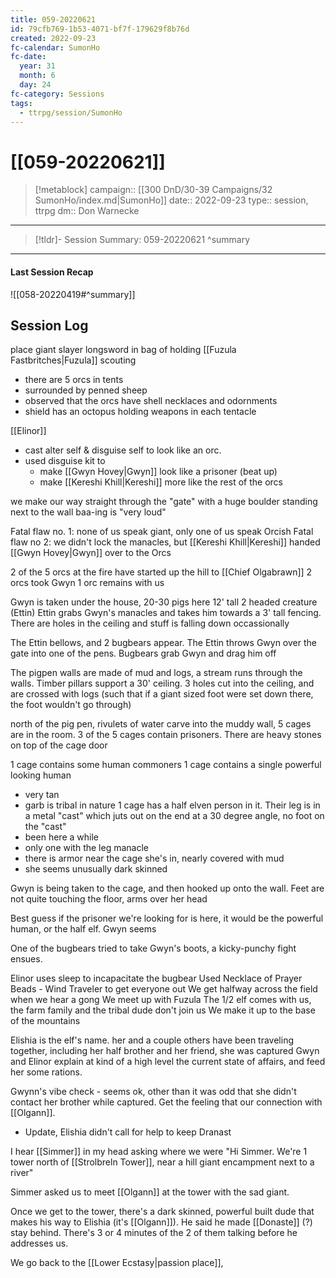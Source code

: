 ```yaml
---
title: 059-20220621
id: 79cfb769-1b53-4071-bf7f-179629f8b76d
created: 2022-09-23
fc-calendar: SumonHo
fc-date:
  year: 31
  month: 6
  day: 24
fc-category: Sessions
tags:
  - ttrpg/session/SumonHo
---
```


# [[059-20220621]]

> [!metablock]
>  campaign:: [[300 DnD/30-39 Campaigns/32 SumonHo/index.md|SumonHo]]
>  date:: 2022-09-23
>  type:: session, ttrpg
>  dm:: Don Warnecke


---
> [!tldr]- Session Summary: 059-20220621
>  ^summary

---


#### Last Session Recap

![[058-20220419#^summary]]

## Session Log

place giant slayer longsword in bag of holding
[[Fuzula Fastbritches|Fuzula]] scouting 
- there are 5 orcs in tents
- surrounded by penned sheep
- observed that the orcs have shell necklaces and odornments
- shield has an octopus holding weapons in each tentacle

[[Elinor]] 
- cast alter self & disguise self to look like an orc. 
- used disguise kit to
	-  make [[Gwyn Hovey|Gwyn]] look like a prisoner (beat up)
	- make [[Kereshi Khill|Kereshi]] more like the rest of the orcs

we make our way straight through the "gate" with a huge boulder standing next to the wall
baa-ing is "very loud" 

Fatal flaw no. 1: none of us speak giant, only one of us speak Orcish
Fatal flaw no 2: we didn't lock the manacles, but [[Kereshi Khill|Kereshi]] handed [[Gwyn Hovey|Gwyn]] over to the Orcs

2 of the 5 orcs at the fire have started up the hill to [[Chief Olgabrawn]]
2 orcs took Gwyn
1 orc remains with us

Gwyn is taken under the house,
20-30 pigs here
12' tall 2 headed creature (Ettin)
Ettin grabs Gwyn's manacles and takes him towards a 3' tall fencing. 
There are holes in the ceiling and stuff is falling down occassionally

The Ettin bellows, and 2 bugbears appear. The Ettin throws Gwyn over the gate into one of the pens. 
Bugbears grab Gwyn and drag him off 

The pigpen walls are made of mud and logs, a stream runs through the walls. Timber pillars support a 30' ceiling. 3 holes cut into the ceiling, and are crossed with logs (such that if a giant sized foot were set down there, the foot wouldn't go through)

north of the pig pen, rivulets of water carve into the muddy wall, 5 cages are in the room. 3 of the 5 cages contain prisoners. There are heavy stones on top of the cage door

1 cage contains some human commoners
1 cage contains a single powerful looking human
- very tan
- garb is tribal in nature
1 cage has a half elven person in it. Their leg is in a metal "cast" which juts out on the end at a 30 degree angle, no foot on the "cast"
- been here a while
- only one with the leg manacle
- there is armor near the cage she's in, nearly covered with mud
- she seems unusually dark skinned

Gwyn is being taken to the cage, and then hooked up onto the wall. Feet are not quite touching the floor, arms over her head

Best guess if the prisoner we're looking for is here, it would be the powerful human, or the half elf. Gwyn seems 

One of the bugbears tried to take Gwyn's boots, a kicky-punchy fight ensues. 

Elinor uses sleep to incapacitate the bugbear
Used Necklace of Prayer Beads - Wind Traveler to get everyone out
We get halfway across the field when we hear a gong
We meet up with Fuzula 
The 1/2 elf comes with us, the farm family and the tribal dude don't join us
We make it up to the base of the mountains

Elishia is the elf's name.
her and a couple others have been traveling together, including her half brother and her friend, she was captured
Gwyn and Elinor explain at kind of a high level the current state of affairs, and feed her some rations. 

Gwynn's vibe check - seems ok, other than it was odd that she didn't contact her brother while captured. Get the feeling that our connection with [[Olgann]]. 
- Update, Elishia didn't call for help to keep Dranast

I hear [[Simmer]] in my head asking where we were
"Hi Simmer. We're 1 tower north of [[Strolbreln Tower]], near a hill giant encampment next to a river"

Simmer asked us to meet [[Olgann]] at the tower with the sad giant.

Once we get to the tower, there's a dark skinned, powerful built dude that makes his way to Elishia (it's [[Olgann]]). He said he made [[Donaste]] (?) stay behind. There's 3 or 4 minutes of the 2 of them talking before he addresses us.

We go back to the [[Lower Ecstasy|passion place]], 

